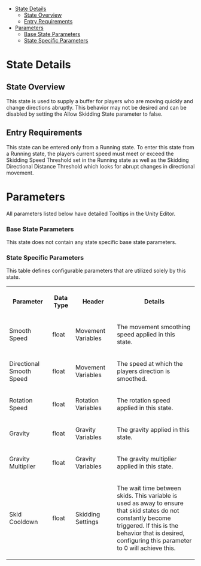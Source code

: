 
*   [State Details](#SkiddingState-StateDetails)
    *   [State Overview](#SkiddingState-StateOverview)
    *   [Entry Requirements](#SkiddingState-EntryRequirements)
*   [Parameters](#SkiddingState-Parameters)
    *   [Base State Parameters](#SkiddingState-BaseStateParameters)
    *   [State Specific Parameters](#SkiddingState-StateSpecificParameters)

State Details
=============

State Overview
--------------

This state is used to supply a buffer for players who are moving quickly and change directions abruptly. This behavior may not be desired and can be disabled by setting the Allow Skidding State parameter to false.

Entry Requirements
------------------

This state can be entered only from a Running state. To enter this state from a Running state, the players current speed must meet or exceed the Skidding Speed Threshold set in the Running state as well as the Skidding Directional Distance Threshold which looks for abrupt changes in directional movement.

Parameters
==========

All parameters listed below have detailed Tooltips in the Unity Editor.

### Base State Parameters

This state does not contain any state specific base state parameters.

### State Specific Parameters

This table defines configurable parameters that are utilized solely by this state.

<table data-table-width="1382" data-layout="default" data-local-id="42844ded-fd04-45a2-9151-655070fb6892" class="confluenceTable"><colgroup><col style="width: 220.0px;"><col style="width: 100.0px;"><col style="width: 198.0px;"><col style="width: 864.0px;"></colgroup><tbody><tr><th class="confluenceTh"><p><strong>Parameter</strong></p></th><th class="confluenceTh"><p><strong>Data Type</strong></p></th><th class="confluenceTh"><p><strong>Header</strong></p></th><th class="confluenceTh"><p><strong>Details</strong></p></th></tr><tr><td class="confluenceTd"><p>Smooth Speed</p></td><td class="confluenceTd"><p>float</p></td><td class="confluenceTd"><p>Movement Variables</p></td><td class="confluenceTd"><p>The movement smoothing speed applied in this state.</p></td></tr><tr><td class="confluenceTd"><p>Directional Smooth Speed</p></td><td class="confluenceTd"><p>float</p></td><td class="confluenceTd"><p>Movement Variables</p></td><td class="confluenceTd"><p>The speed at which the players direction is smoothed.</p></td></tr><tr><td class="confluenceTd"><p>Rotation Speed</p></td><td class="confluenceTd"><p>float</p></td><td class="confluenceTd"><p>Rotation Variables</p></td><td class="confluenceTd"><p>The rotation speed applied in this state.</p></td></tr><tr><td class="confluenceTd"><p>Gravity</p></td><td class="confluenceTd"><p>float</p></td><td class="confluenceTd"><p>Gravity Variables</p></td><td class="confluenceTd"><p>The gravity applied in this state.</p></td></tr><tr><td class="confluenceTd"><p>Gravity Multiplier</p></td><td class="confluenceTd"><p>float</p></td><td class="confluenceTd"><p>Gravity Variables</p></td><td class="confluenceTd"><p>The gravity multiplier applied in this state.</p></td></tr><tr><td class="confluenceTd"><p>Skid Cooldown</p></td><td class="confluenceTd"><p>float</p></td><td class="confluenceTd"><p>Skidding Settings</p></td><td class="confluenceTd"><p>The wait time between skids. This variable is used as away to ensure that skid states do not constantly become triggered. If this is the behavior that is desired, configuring this parameter to 0 will achieve this.</p></td></tr></tbody></table>